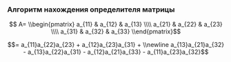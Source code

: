### Алгоритм нахождения определителя матрицы

$$ A= \\begin{pmatrix} 
a_{11} & a_{12} & a_{13} \\\\
a_{21} &  a_{22} & a_{23} \\\\
a_{31} &  a_{32} & a_{33}
\\end{pmatrix}$$

$$= 
a_{11}a_{22}a_{23} + a_{12}a_{23}a_{31} + \\newline
a_{13}a_{21}a_{32} - a_{13}a_{22}a_{31} - a_{12}a_{21}a_{33} - a_{11}a_{23}a_{32}$$ 